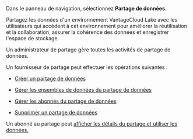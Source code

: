 Dans le panneau de navigation, sélectionnez **Partage de données**.

Partagez les données d'un environnement VantageCloud Lake avec les utilisateurs qui accèdent à cet environnement pour améliorer la réutilisation et la collaboration, assurer la cohérence des données et enregistrer l'espace de stockage.

Un administrateur de partage gère toutes les activités de partage de données.

Un fournisseur de partage peut effectuer les opérations suivantes :

-   [Créer un partage de données](vlk1663617148666.md)

-   [Gérer les ensembles de données du partage de données](rfg1681040443995.md)

-   [Gérer les abonnés du partage de données](vph1681040670091.md)

-   [Supprimer un partage de données](vuh1681040768372.md)

Un abonné au partage peut [afficher les détails du partage et utiliser les données.](hfx1686247226223.md)
